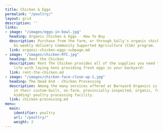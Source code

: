 ```yaml
---
title: Chicken & Eggs
permalink: "/poultry/"
layout: grid
description: ''
links:
- image: "/images/eggs-in-bowl.jpg"
  heading: Organic Chicken & Eggs - How To Buy
  description: Purchase from the farm, or through Sally's organic chicken and egg
    bi-weekly delivery Community Supported Agriculture (CSA) program.
  link: organic-chicken-eggs-subpage.md
- image: "/images/chicken-RTC.jpg"
  heading: Rent the Chicken
  description: Rent The Chicken provides all of the supplies you need to enjoy a summer
    life with laying hens providing fresh eggs in your backyard!
  link: rent-the-chicken.md
- image: "/images/chicken-face-close-up-1.jpg"
  heading: The Dead End - Chicken Processing
  description: Among the many services offered at Barnyard Organics is poultry processing
    in their custom-built, on-farm, provincially-inspected, organic, free-range (––just
    kidding) poultry processing facility.
  link: chicken-processing.md
menu:
  main:
    identifier: poultry
    url: "/poultry/"
    weight: 2
---
```


